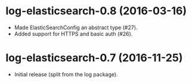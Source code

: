 # log-elasticsearch-0.8 (2016-03-16)
* Made ElasticSearchConfig an abstract type (#27).
* Added support for HTTPS and basic auth (#26).

# log-elasticsearch-0.7 (2016-11-25)
* Initial release (split from the log package).
